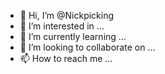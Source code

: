 - 👋 Hi, I’m @Nickpicking
- 👀 I’m interested in ...
- 🌱 I’m currently learning ...
- 💞️ I’m looking to collaborate on ...
- 📫 How to reach me ...

<!---
Nickpicking/Nickpicking is a ✨ special ✨ repository because its `README.md` (this file) appears on your GitHub profile.
You can click the Preview link to take a look at your changes.
--->
